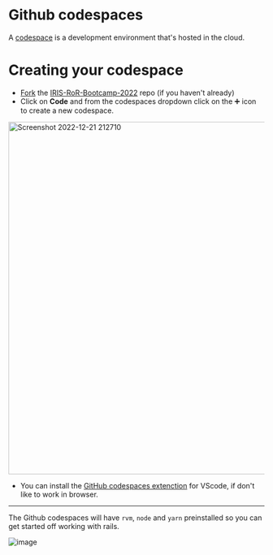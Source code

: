 # Github codespaces
A [codespace](https://docs.github.com/en/codespaces/overview) is a development environment that's hosted in the cloud.

# Creating your codespace
* [Fork](https://docs.github.com/en/get-started/quickstart/fork-a-repo#forking-a-repository) the [IRIS-RoR-Bootcamp-2022](https://github.com/IRIS-NITK/IRIS-RoR-Bootcamp-2022) repo (if you haven't already)
* Click on **Code** and from the codespaces dropdown click on the ➕ icon to create a new codespace.

<img width="695" alt="Screenshot 2022-12-21 212710" src="https://user-images.githubusercontent.com/66632353/208948037-8bbf1260-e35d-462b-b5af-15040458e9d3.png">

* You can install the [GitHub codespaces extenction](https://marketplace.visualstudio.com/items?itemName=GitHub.codespaces)
for VScode, if don't like to work in browser.

------------------------------------------------------------------------

The Github codespaces will have `rvm`, `node` and `yarn` preinstalled so you can get started off working with rails.

![image](https://user-images.githubusercontent.com/66632353/208957960-e61db7c7-c9f7-4989-9e07-87aab5185c29.png)

